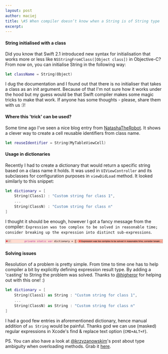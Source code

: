 ```yaml
---
layout: post
author: maciej
title: \#5 When compiler doesn’t know when a String is of String type
excerpt: 
---
```

#### String initialised with a class
Did you know that Swift 2.1 introduced new syntax for initialisation that works more or less like ```NSStringFromClass([Object class])``` in Objective-C? From now on, you can initialise String in the following way:

```Swift
let className = String(Object)
```

I dug the documentation and I found out that there is no initialiser that takes a class as an init argument. Because of that I'm not sure how it works under the hood but my guess would be that Swift compiler makes some magic tricks to make that work. If anyone has some thoughts - please, share them with us :)!

#### Where this 'trick' can be used?
Some time ago I've seen a nice blog entry from [NatashaTheRobot](https://www.natashatherobot.com/nsstringfromclass-in-swift/?utm_source=swifting.io&utm_medium=web&utm_campaign=blog%20post). It shows a clever way to create a cell reusable identifiers from class name.

```Swift
let reuseIdentifier = String(MyTableViewCell)
```

#### Usage in dictionaries
Recently I had to create a dictionary that would return a specific string based on a class name it holds. It was used in ```UIViewController``` and its subclasses for configuration purposes in ```viewDidLoad``` method. It looked similarly to this snippet:

```Swift
let dictionary = [
	String(Class1) : "Custom string for class 1",
	...
	String(ClassN) : "Custom string for class n"
]
```

I thought it should be enough, however I got a fancy message from the compiler: ```Expression was too complex to be solved in reasonable time; consider breaking up the expression into distinct sub-expressions```.

![Compiler Error](https://raw.githubusercontent.com/swiftingio/blog/%235-When-compiler-doesn't-know-when-a-String-is-of-String-type/%235%20When%20compiler%20doesn't%20know%20when%20a%20String%20is%20of%20String%20type/Compiler%20message.jpg?utm_source=swifting.io&utm_medium=web&utm_campaign=blog%20post) 

#### Solving issues
Resolution of a problem is pretty simple. From time to time one has to help compiler a bit by explicitly defining expression result type. By adding a 'casting' to String the problem was solved. Thanks to [@higheror](https://twitter.com/higheror?utm_source=swifting.io&utm_medium=web&utm_campaign=blog%20post) for helping out with this one! :)

```Swift
let dictionary = [
	String(Class1) as String : "Custom string for class 1",
	...
	String(ClassN) as String : "Custom string for class n"
]
```

I had a good few entries in aforementioned dictionary, hence manual addition of ```as String``` would be painful. Thanks god we can use (masked) regular expressions in Xcode's  find & replace text option (```CMD+ALT+F```).

PS. You can also have a look at [@krzyzanowskim](https://twitter.com/krzyzanowskim?utm_source=swifting.io&utm_medium=web&utm_campaign=blog%20post)'s post about type ambiguity when overloading methods. Grab it [here](http://blog.krzyzanowskim.com/2016/02/07/overload-swift-ambiguity-define-default-type/?utm_source=swifting.io&utm_medium=web&utm_campaign=blog%20post).
